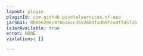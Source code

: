 ```yaml
---
layout: plugin
pluginId: com.github.pivotalservices.cf-app
jarSha1: 800e6296c8706a6cc365260dfa3b9fcedffd5726
isJarAvailable: true
error: NONE
violations: []

---
```

